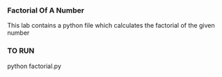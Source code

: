 ### Factorial Of A Number
This lab contains a python file which calculates the factorial of the given number

### TO RUN
python factorial.py
